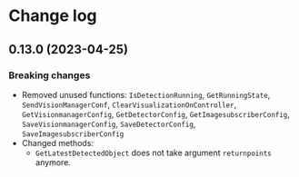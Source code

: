 # Change log

## 0.13.0 (2023-04-25)

### Breaking changes

- Removed unused functions: `IsDetectionRunning`, `GetRunningState`, `SendVisionManagerConf`, `ClearVisualizationOnController`, `GetVisionmanagerConfig`, `GetDetectorConfig`, `GetImagesubscriberConfig`, `SaveVisionmanagerConfig`, `SaveDetectorConfig`, `SaveImagesubscriberConfig`
- Changed methods:
  - `GetLatestDetectedObject` does not take argument `returnpoints` anymore.